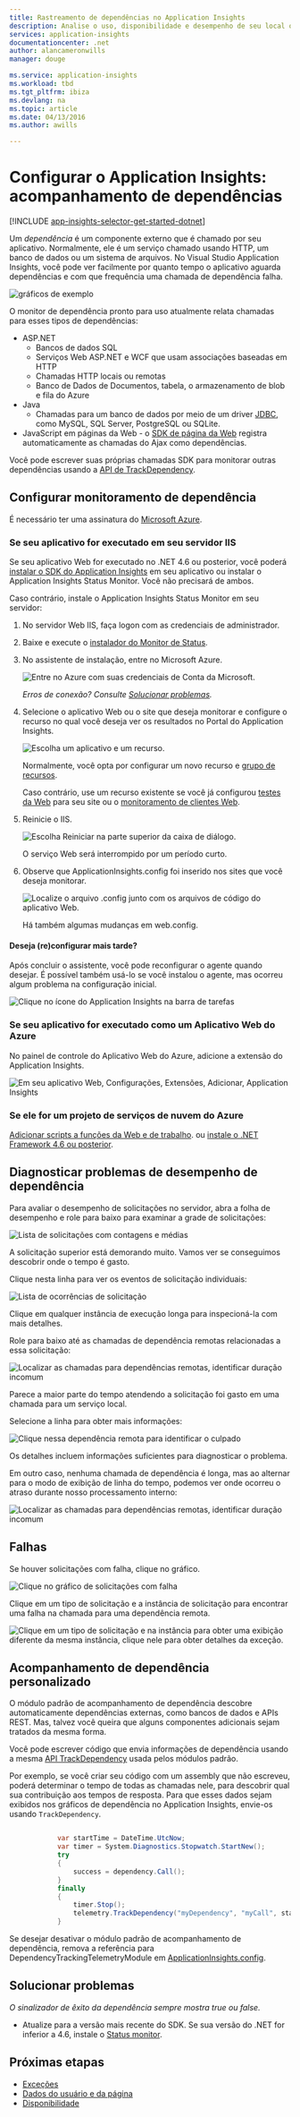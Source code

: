 ```yaml
---
title: Rastreamento de dependências no Application Insights
description: Analise o uso, disponibilidade e desempenho de seu local ou um aplicativo Web do Microsoft Azure com o Application Insights.
services: application-insights
documentationcenter: .net
author: alancameronwills
manager: douge

ms.service: application-insights
ms.workload: tbd
ms.tgt_pltfrm: ibiza
ms.devlang: na
ms.topic: article
ms.date: 04/13/2016
ms.author: awills

---
```

# Configurar o Application Insights: acompanhamento de dependências
[!INCLUDE [app-insights-selector-get-started-dotnet](../../includes/app-insights-selector-get-started-dotnet.md)]

Um *dependência* é um componente externo que é chamado por seu aplicativo. Normalmente, ele é um serviço chamado usando HTTP, um banco de dados ou um sistema de arquivos. No Visual Studio Application Insights, você pode ver facilmente por quanto tempo o aplicativo aguarda dependências e com que frequência uma chamada de dependência falha.

![gráficos de exemplo](./media/app-insights-asp-net-dependencies/10-intro.png)

O monitor de dependência pronto para uso atualmente relata chamadas para esses tipos de dependências:

* ASP.NET
  * Bancos de dados SQL
  * Serviços Web ASP.NET e WCF que usam associações baseadas em HTTP
  * Chamadas HTTP locais ou remotas
  * Banco de Dados de Documentos, tabela, o armazenamento de blob e fila do Azure
* Java
  * Chamadas para um banco de dados por meio de um driver [JDBC](http://docs.oracle.com/javase/7/docs/technotes/guides/jdbc/), como MySQL, SQL Server, PostgreSQL ou SQLite.
* JavaScript em páginas da Web - o [SDK de página da Web](app-insights-javascript.md) registra automaticamente as chamadas do Ajax como dependências.

Você pode escrever suas próprias chamadas SDK para monitorar outras dependências usando a [API de TrackDependency](app-insights-api-custom-events-metrics.md#track-dependency).

## Configurar monitoramento de dependência
É necessário ter uma assinatura do [Microsoft Azure](http://azure.com).

### Se seu aplicativo for executado em seu servidor IIS
Se seu aplicativo Web for executado no .NET 4.6 ou posterior, você poderá [instalar o SDK do Application Insights](app-insights-asp-net.md) em seu aplicativo ou instalar o Application Insights Status Monitor. Você não precisará de ambos.

Caso contrário, instale o Application Insights Status Monitor em seu servidor:

1. No servidor Web IIS, faça logon com as credenciais de administrador.
2. Baixe e execute o [instalador do Monitor de Status](http://go.microsoft.com/fwlink/?LinkId=506648).
3. No assistente de instalação, entre no Microsoft Azure.
   
    ![Entre no Azure com suas credenciais de Conta da Microsoft.](./media/app-insights-asp-net-dependencies/appinsights-035-signin.png)
   
    *Erros de conexão? Consulte [Solucionar problemas](#troubleshooting).*
4. Selecione o aplicativo Web ou o site que deseja monitorar e configure o recurso no qual você deseja ver os resultados no Portal do Application Insights.
   
    ![Escolha um aplicativo e um recurso.](./media/app-insights-asp-net-dependencies/appinsights-036-configAIC.png)
   
    Normalmente, você opta por configurar um novo recurso e [grupo de recursos][roles].
   
    Caso contrário, use um recurso existente se você já configurou [testes da Web][availability] para seu site ou o [monitoramento de clientes Web][client].
5. Reinicie o IIS.
   
    ![Escolha Reiniciar na parte superior da caixa de diálogo.](./media/app-insights-asp-net-dependencies/appinsights-036-restart.png)
   
    O serviço Web será interrompido por um período curto.
6. Observe que ApplicationInsights.config foi inserido nos sites que você deseja monitorar.
   
    ![Localize o arquivo .config junto com os arquivos de código do aplicativo Web.](./media/app-insights-asp-net-dependencies/appinsights-034-aiconfig.png)
   
   Há também algumas mudanças em web.config.

#### Deseja (re)configurar mais tarde?
Após concluir o assistente, você pode reconfigurar o agente quando desejar. É possível também usá-lo se você instalou o agente, mas ocorreu algum problema na configuração inicial.

![Clique no ícone do Application Insights na barra de tarefas](./media/app-insights-asp-net-dependencies/appinsights-033-aicRunning.png)

### Se seu aplicativo for executado como um Aplicativo Web do Azure
No painel de controle do Aplicativo Web do Azure, adicione a extensão do Application Insights.

![Em seu aplicativo Web, Configurações, Extensões, Adicionar, Application Insights](./media/app-insights-asp-net-dependencies/05-extend.png)

### Se ele for um projeto de serviços de nuvem do Azure
[Adicionar scripts a funções da Web e de trabalho](app-insights-cloudservices.md#dependencies). ou [instale o .NET Framework 4.6 ou posterior](../cloud-services/cloud-services-dotnet-install-dotnet.md).

## <a name="diagnosis"></a> Diagnosticar problemas de desempenho de dependência
Para avaliar o desempenho de solicitações no servidor, abra a folha de desempenho e role para baixo para examinar a grade de solicitações:

![Lista de solicitações com contagens e médias](./media/app-insights-asp-net-dependencies/02-reqs.png)

A solicitação superior está demorando muito. Vamos ver se conseguimos descobrir onde o tempo é gasto.

Clique nesta linha para ver os eventos de solicitação individuais:

![Lista de ocorrências de solicitação](./media/app-insights-asp-net-dependencies/03-instances.png)

Clique em qualquer instância de execução longa para inspecioná-la com mais detalhes.

Role para baixo até as chamadas de dependência remotas relacionadas a essa solicitação:

![Localizar as chamadas para dependências remotas, identificar duração incomum](./media/app-insights-asp-net-dependencies/04-dependencies.png)

Parece a maior parte do tempo atendendo a solicitação foi gasto em uma chamada para um serviço local.

Selecione a linha para obter mais informações:

![Clique nessa dependência remota para identificar o culpado](./media/app-insights-asp-net-dependencies/05-detail.png)

Os detalhes incluem informações suficientes para diagnosticar o problema.

Em outro caso, nenhuma chamada de dependência é longa, mas ao alternar para o modo de exibição de linha do tempo, podemos ver onde ocorreu o atraso durante nosso processamento interno:

![Localizar as chamadas para dependências remotas, identificar duração incomum](./media/app-insights-asp-net-dependencies/04-1.png)

## Falhas
Se houver solicitações com falha, clique no gráfico.

![Clique no gráfico de solicitações com falha](./media/app-insights-asp-net-dependencies/06-fail.png)

Clique em um tipo de solicitação e a instância de solicitação para encontrar uma falha na chamada para uma dependência remota.

![Clique em um tipo de solicitação e na instância para obter uma exibição diferente da mesma instância, clique nele para obter detalhes da exceção.](./media/app-insights-asp-net-dependencies/07-faildetail.png)

## Acompanhamento de dependência personalizado
O módulo padrão de acompanhamento de dependência descobre automaticamente dependências externas, como bancos de dados e APIs REST. Mas, talvez você queira que alguns componentes adicionais sejam tratados da mesma forma.

Você pode escrever código que envia informações de dependência usando a mesma [API TrackDependency](app-insights-api-custom-events-metrics.md#track-dependency) usada pelos módulos padrão.

Por exemplo, se você criar seu código com um assembly que não escreveu, poderá determinar o tempo de todas as chamadas nele, para descobrir qual sua contribuição aos tempos de resposta. Para que esses dados sejam exibidos nos gráficos de dependência no Application Insights, envie-os usando `TrackDependency`.

```C#

            var startTime = DateTime.UtcNow;
            var timer = System.Diagnostics.Stopwatch.StartNew();
            try
            {
                success = dependency.Call();
            }
            finally
            {
                timer.Stop();
                telemetry.TrackDependency("myDependency", "myCall", startTime, timer.Elapsed, success);
            }
```

Se desejar desativar o módulo padrão de acompanhamento de dependência, remova a referência para DependencyTrackingTelemetryModule em [ApplicationInsights.config](app-insights-configuration-with-applicationinsights-config.md).

## Solucionar problemas
*O sinalizador de êxito da dependência sempre mostra true ou false.*

* Atualize para a versão mais recente do SDK. Se sua versão do .NET for inferior a 4.6, instale o [Status monitor](app-insights-monitor-performance-live-website-now.md).

## Próximas etapas
* [Exceções](app-insights-asp-net-exceptions.md)
* [Dados do usuário e da página][client]
* [Disponibilidade](app-insights-monitor-web-app-availability.md)

<!--Link references-->

[api]: app-insights-api-custom-events-metrics.md
[apikey]: app-insights-api-custom-events-metrics.md#ikey
[availability]: app-insights-monitor-web-app-availability.md
[azure]: ../insights-perf-analytics.md
[client]: app-insights-javascript.md
[diagnostic]: app-insights-diagnostic-search.md
[metrics]: app-insights-metrics-explorer.md
[netlogs]: app-insights-asp-net-trace-logs.md
[portal]: http://portal.azure.com/
[qna]: app-insights-troubleshoot-faq.md
[redfield]: app-insights-asp-net-dependencies.md
[roles]: app-insights-resources-roles-access-control.md



<!---HONumber=AcomDC_0713_2016-->